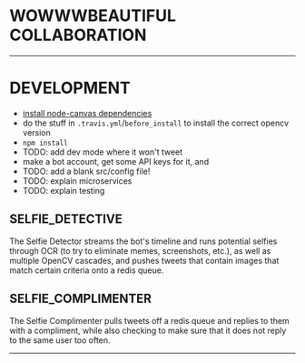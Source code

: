 # WOWWWBEAUTIFUL COLLABORATION
---------------------------------------------------


# DEVELOPMENT
- [install node-canvas dependencies](https://github.com/Automattic/node-canvas/wiki)
- do the stuff in `.travis.yml`/`before_install` to install the correct opencv version
- `npm install`
- TODO: add dev mode where it won't tweet
- make a bot account, get some API keys for it, and 
- TODO: add a blank src/config file!
- TODO: explain microservices
- TODO: explain testing

SELFIE_DETECTIVE
---------------------

The Selfie Detector streams the bot's timeline 
and runs potential selfies through OCR (to try to eliminate memes, screenshots, etc.),
as well as multiple OpenCV cascades,
and pushes tweets that contain images that match certain criteria onto a redis queue.

SELFIE_COMPLIMENTER
-----------------------

The Selfie Complimenter pulls tweets off a redis queue and replies to them with a compliment,
while also checking to make sure that it does not reply to the same user too often.

-------------------------------

